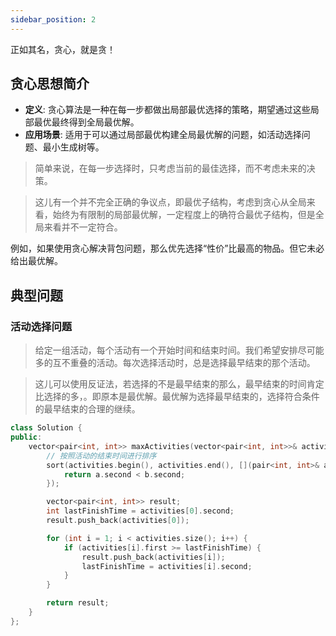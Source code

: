 ```yaml
---
sidebar_position: 2
---
```


正如其名，贪心，就是贪！

## **贪心思想简介**

- **定义**: 贪心算法是一种在每一步都做出局部最优选择的策略，期望通过这些局部最优最终得到全局最优解。
- **应用场景**: 适用于可以通过局部最优构建全局最优解的问题，如活动选择问题、最小生成树等。
> 简单来说，在每一步选择时，只考虑当前的最佳选择，而不考虑未来的决策。

> 这儿有一个并不完全正确的争议点，即最优子结构，考虑到贪心从全局来看，始终为有限制的局部最优解，一定程度上的确符合最优子结构，但是全局来看并不一定符合。

例如，如果使用贪心解决背包问题，那么优先选择“性价”比最高的物品。但它未必给出最优解。

## 典型问题
### 活动选择问题
>给定一组活动，每个活动有一个开始时间和结束时间。我们希望安排尽可能多的互不重叠的活动。每次选择活动时，总是选择最早结束的那个活动。

>这儿可以使用反证法，若选择的不是最早结束的那么，最早结束的时间肯定比选择的多，。即原本是最优解。最优解为选择最早结束的，选择符合条件的最早结束的合理的继续。

```cpp
class Solution {
public:
    vector<pair<int, int>> maxActivities(vector<pair<int, int>>& activities) {
        // 按照活动的结束时间进行排序
        sort(activities.begin(), activities.end(), [](pair<int, int>& a, pair<int, int>& b) {
            return a.second < b.second;
        });

        vector<pair<int, int>> result;
        int lastFinishTime = activities[0].second;
        result.push_back(activities[0]);

        for (int i = 1; i < activities.size(); i++) {
            if (activities[i].first >= lastFinishTime) {
                result.push_back(activities[i]);
                lastFinishTime = activities[i].second;
            }
        }

        return result;
    }
};

```